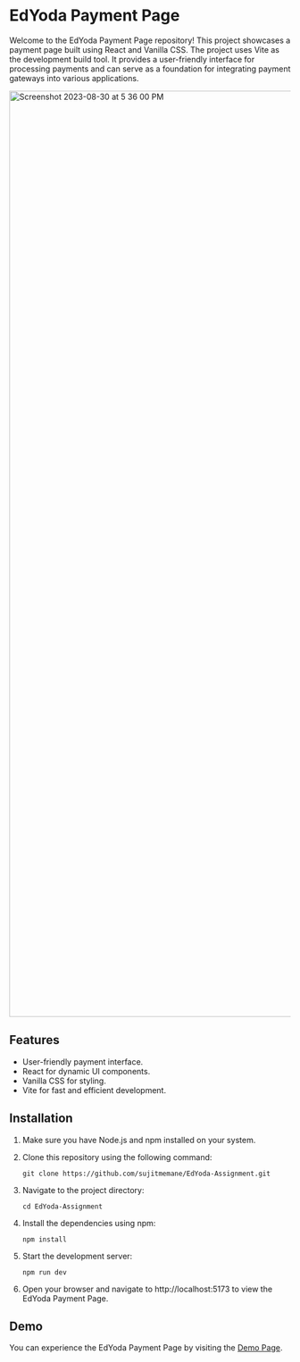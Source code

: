 # EdYoda Payment Page

Welcome to the EdYoda Payment Page repository! This project showcases a payment page built using React and Vanilla CSS. The project uses Vite as the development build tool. It provides a user-friendly interface for processing payments and can serve as a foundation for integrating payment gateways into various applications.

<img width="1659" alt="Screenshot 2023-08-30 at 5 36 00 PM" src="https://github.com/sujitmemane/EdYoda-Assignment/assets/114643903/3d480c56-e0e6-4de6-a32d-ad67a07539ca">

## Features

- User-friendly payment interface.
- React for dynamic UI components.
- Vanilla CSS for styling.
- Vite for fast and efficient development.

## Installation


1. Make sure you have Node.js and npm installed on your system.

2. Clone this repository using the following command:

   ```
   git clone https://github.com/sujitmemane/EdYoda-Assignment.git

   ``` 
3. Navigate to the project directory:
   ```
   cd EdYoda-Assignment

   ```
4. Install the dependencies using npm:
   ```
   npm install 
   
   ```
6. Start the development server:
      ```
      npm run dev 
     
     ```
7. Open your browser and navigate to http://localhost:5173 to view the EdYoda Payment Page.

## Demo

You can experience the EdYoda Payment Page by visiting the [Demo Page](https://edyoda-xi.vercel.app/).
